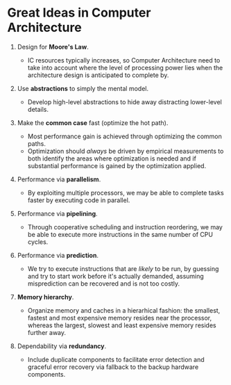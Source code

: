 # Great Ideas in Computer Architecture

1. Design for **Moore's Law**.

    - IC resources typically increases, so Computer Architecture need to take
      into account where the level of processing power lies when the
      architecture design is anticipated to complete by.

2. Use **abstractions** to simply the mental model.

    - Develop high-level abstractions to hide away distracting lower-level
      details.

3. Make the **common case** fast (optimize the hot path).

    - Most performance gain is achieved through optimizing the common paths.
    - Optimization should *always* be driven by empirical measurements to both
      identify the areas where optimization is needed and if substantial
      performance is gained by the optimization applied.

4. Performance via **parallelism**.

    - By exploiting multiple processors, we may be able to complete tasks
      faster by executing code in parallel.

5. Performance via **pipelining**.

    - Through cooperative scheduling and instruction reordering, we may be
      able to execute more instructions in the same number of CPU cycles.

6. Performance via **prediction**.

    - We try to execute instructions that are *likely* to be run, by guessing
      and try to start work before it's actually demanded, assuming
      misprediction can be recovered and is not too costly.

7. **Memory hierarchy**.

    - Organize memory and caches in a hierarhical fashion: the smallest, fastest
      and most expensive memory resides near the processor, whereas the largest,
      slowest and least expensive memory resides further away.

8. Dependability via **redundancy**.

    - Include duplicate components to facilitate error detection and graceful
      error recovery via fallback to the backup hardware components.
